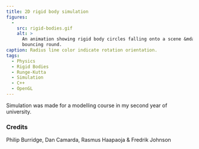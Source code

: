 ```yaml
---
title: 2D rigid body simulation
figures:
  -
    src: rigid-bodies.gif
    alt: >
      An animation showing rigid body circles falling onto a scene &mdash;
      bouncing round.
caption: Radius line color indicate rotation orientation.
tags:
  - Physics
  - Rigid Bodies
  - Runge-Kutta
  - Simulation
  - C++
  - OpenGL
---
```

Simulation was made for a modelling course in my second year of university.

### Credits

Philip Burridge, Dan Camarda, Rasmus Haapaoja &amp; Fredrik Johnson
